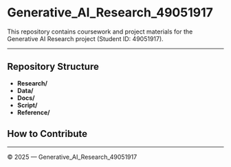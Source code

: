 # Generative_AI_Research_49051917

This repository contains coursework and project materials for the Generative AI Research project (Student ID: 49051917).  

---

## Repository Structure
- **Research/** 
- **Data/**  
- **Docs/**  
- **Script/**  
- **Reference/**


## How to Contribute
  

---

© 2025 — Generative_AI_Research_49051917
